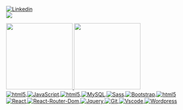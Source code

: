   [![Linkedin](https://img.shields.io/badge/LinkedIn-0077B5?style=for-the-badge&logo=linkedin&logoColor=white)](https://www.linkedin.com/in/williamnm/)
  <br/>
  ![](https://komarev.com/ghpvc/?username=WilliamnMiranda&color=blue)
  <div style = "display:"flex">
    <a href="https://github.com/WilliamnMiranda">
    <img height="180em" src="https://github-readme-stats.vercel.app/api?username=WilliamnMiranda&show_icons=true&theme=github_dark&include_all_commits=true&count_private=true"/>
    <img height="180em" src="https://github-readme-stats.vercel.app/api/top-langs/?username=WilliamnMiranda&layout=compact&langs_count=7&theme=github_dark"/>
  </div>
  <div style = "display:inline_block">
    <img align = "center" alt = "html5" src = "https://img.shields.io/badge/HTML5-E34F26?style=for-the-badge&logo=html5&logoColor=white"/>
    <img align = "center" alt = "JavaScript" src = "https://img.shields.io/badge/CSS3-1572B6?style=for-the-badge&logo=css3&logoColor=white"/>
    <img align = "center" alt = "html5"  src = "https://img.shields.io/badge/JavaScript-323330?style=for-the-badge&logo=javascript&logoColor=F7DF1E"/>
    <img align = "center" alt = "MySQL"  src = "https://img.shields.io/badge/MySQL-00000F?style=for-the-badge&logo=mysql&logoColor=white"/>
    <img align = "center" alt = "Sass"  src = "https://img.shields.io/badge/Sass-CC6699?style=for-the-badge&logo=sass&logoColor=white"/>
    <img align = "center" alt = "Bootstrap"  src = "https://img.shields.io/badge/Bootstrap-563D7C?style=for-the-badge&logo=bootstrap&logoColor=white"/>
    <img align = "center" alt = "html5"  src = "https://img.shields.io/badge/styled--components-DB7093?style=for-the-badge&logo=styled-components&logoColor=white"/>
    <img align = "center" alt = "React"  src = "https://img.shields.io/badge/React_Router-CA4245?style=for-the-badge&logo=react-router&logoColor=white"/>
    <img align = "center" alt = "React-Router-Dom"  src = "https://img.shields.io/badge/React-20232A?style=for-the-badge&logo=react&logoColor=61DAFB"/>
    <img align = "center" alt = "Jquery"  src = "https://img.shields.io/badge/jQuery-0769AD?style=for-the-badge&logo=jquery&logoColor=white"/>
    <img align = "center" alt = "Git"  src = "https://img.shields.io/badge/Git-F05032?style=for-the-badge&logo=git&logoColor=white"/>
    <img align = "center" alt = "Vscode"  src = "https://img.shields.io/badge/Visual_Studio_Code-0078D4?style=for-the-badge&logo=visual%20studio%20code&logoColor=white"/>
    <img align = "center" alt = "Wordpress"  src = "https://img.shields.io/badge/Wordpress-21759B?style=for-the-badge&logo=wordpress&logoColor=white"/>
</div>

